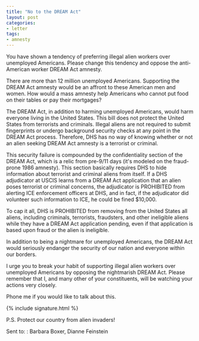 ```yaml
---
title: "No to the DREAM Act"
layout: post
categories:
- letter
tags:
- amnesty
---
```


You have shown a tendency of preferring illegal alien workers over unemployed Americans. Please change this tendency and oppose the anti-American worker DREAM Act amnesty.

There are more than 12 million unemployed Americans. Supporting the DREAM Act amnesty would be an affront to these American men and women. How would a mass amnesty help Americans who cannot put food on their tables or pay their mortgages?

The DREAM Act, in addition to harming unemployed Americans, would harm everyone living in the United States. This bill does not protect the United States from terrorists and criminals. Illegal aliens are not required to submit fingerprints or undergo background security checks at any point in the DREAM Act process. Therefore, DHS has no way of knowing whether or not an alien seeking DREAM Act amnesty is a terrorist or criminal.

This security failure is compounded by the confidentiality section of the DREAM Act, which is a relic from pre-9/11 days (it's modeled on the fraud-prone 1986 amnesty). This section basically requires DHS to hide information about terrorist and criminal aliens from itself. If a DHS adjudicator at USCIS learns from a DREAM Act application that an alien poses terrorist or criminal concerns, the adjudicator is PROHIBITED from alerting ICE enforcement officers at DHS, and in fact, if the adjudicator did volunteer such information to ICE, he could be fined $10,000.

To cap it all, DHS is PROHIBITED from removing from the United States all aliens, including criminals, terrorists, fraudsters, and other ineligible aliens while they have a DREAM Act application pending, even if that application is based upon fraud or the alien is ineligible.

In addition to being a nightmare for unemployed Americans, the DREAM Act would seriously endanger the security of our nation and everyone within our borders.

I urge you to break your habit of supporting illegal alien workers over unemployed Americans by opposing the nightmarish DREAM Act. Please remember that I, and many other of your constituents, will be watching your actions very closely.

Phone me if you would like to talk about this.

{% include signature.html %}

P.S. Protect our country from alien invaders!

Sent to:
: Barbara Boxer, Dianne Feinstein
